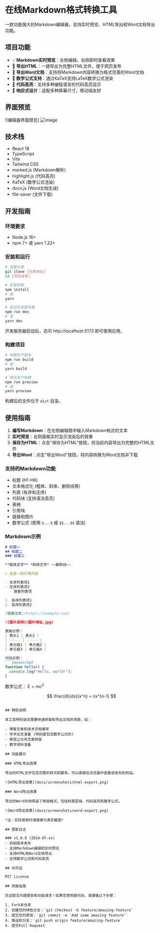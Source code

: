 # 在线Markdown格式转换工具

一款功能强大的Markdown编辑器，支持实时预览、HTML导出和Word文档导出功能。

## 项目功能

- 💡 **Markdown实时预览**：左侧编辑，右侧即时查看效果
- 📑 **导出HTML**：一键导出为完整HTML文件，便于网页发布
- 📝 **导出Word文档**：支持将Markdown内容转换为格式完善的Word文档
- 🧮 **数学公式支持**：通过KaTeX支持LaTeX数学公式渲染
- 🎨 **代码高亮**：支持多种编程语言的代码高亮显示
- 📱 **响应式设计**：适配多种屏幕尺寸，移动端友好

## 界面预览

![编辑器界面预览]
![image](https://github.com/user-attachments/assets/5c894e18-d43d-44ef-80fd-643f29e5e905)


## 技术栈

- React 18
- TypeScript
- Vite
- Tailwind CSS
- marked.js (Markdown解析)
- highlight.js (代码高亮)
- KaTeX (数学公式渲染)
- docx.js (Word文档生成)
- file-saver (文件下载)

## 开发指南

### 环境要求

- Node.js 16+ 
- npm 7+ 或 yarn 1.22+

### 安装和运行

```bash
# 克隆仓库
git clone [仓库地址]
cd [项目目录]

# 安装依赖
npm install
# 或
yarn

# 启动开发服务器
npm run dev
# 或
yarn dev
```

开发服务器启动后，访问 http://localhost:5173 即可使用应用。

### 构建项目

```bash
# 构建生产版本
npm run build
# 或
yarn build

# 预览生产构建
npm run preview
# 或
yarn preview
```

构建后的文件位于 `dist` 目录。

## 使用指南

1. **编写Markdown**：在左侧编辑框中输入Markdown格式的文本
2. **实时预览**：右侧面板实时显示渲染后的效果
3. **保存为HTML**：点击"保存为HTML"按钮，将当前内容导出为完整的HTML文件
4. **导出Word**：点击"导出Word"按钮，将内容转换为Word文档并下载

### 支持的Markdown功能

- 标题 (H1-H6)
- 文本格式化 (粗体、斜体、删除线等)
- 列表 (有序和无序)
- 代码块 (支持语法高亮)
- 表格
- 引用块
- 链接和图片
- 数学公式 (使用 `$...$` 或 `$$...$$` 语法)

### Markdown示例

```markdown
# 标题一
## 标题二
### 标题三

**粗体文字** *斜体文字* ~~删除线~~

> 这是一段引用内容

- 无序列表项1
- 无序列表项2
  - 嵌套列表项

1. 有序列表项1
2. 有序列表项2

[链接文本](https://example.com)

![图片说明](图片地址.jpg)

表格示例：
| 表头1 | 表头2 |
| ----- | ----- |
| 单元格1 | 单元格2 |
| 单元格3 | 单元格4 |

代码示例：
```javascript
function hello() {
  console.log("Hello, world!");
}
```

数学公式：
$E = mc^2$

$$
\frac{d}{dx}(x^n) = nx^{n-1}
$$
```

## 特别说明

本工具特别适合需要快速排版和导出文档的场景，如：

- 博客文章和技术文档编写
- 学术论文准备 (特别是包含数学公式的)
- 微信公众号文章排版
- 教学资料准备

## 功能展示

### HTML导出效果

导出的HTML文件包含完整的样式和脚本，可以直接在浏览器中查看或发布到网站。

![HTML导出效果](docs/screenshots/html-export.png)

### Word导出效果

导出的Word文档保留了原始格式，包括标题层级、代码高亮和数学公式。

![Word导出效果](docs/screenshots/word-export.png)

*注：实际使用时请替换为真实截图*

## 更新日志

### v1.0.0 (2024-07-xx)
- 初始版本发布
- 支持Markdown编辑和实时预览
- 支持HTML和Word文档导出
- 支持数学公式和代码高亮

## 许可证

MIT License

## 贡献指南

欢迎提交问题报告和功能请求！如果您想贡献代码，请遵循以下步骤：

1. Fork本仓库
2. 创建您的特性分支：`git checkout -b feature/amazing-feature`
3. 提交您的更改：`git commit -m 'Add some amazing feature'`
4. 推送到分支：`git push origin feature/amazing-feature`
5. 提交Pull Request 
